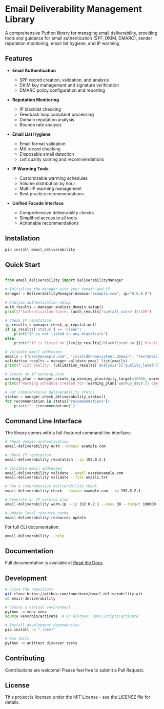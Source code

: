 # Email Deliverability Management Library

A comprehensive Python library for managing email deliverability, providing tools and guidance for email authentication (SPF, DKIM, DMARC), sender reputation monitoring, email list hygiene, and IP warming.

## Features

- **Email Authentication**
  - SPF record creation, validation, and analysis
  - DKIM key management and signature verification
  - DMARC policy configuration and reporting

- **Reputation Monitoring**
  - IP blacklist checking
  - Feedback loop complaint processing
  - Domain reputation analysis
  - Bounce rate analysis

- **Email List Hygiene**
  - Email format validation
  - MX record checking
  - Disposable email detection
  - List quality scoring and recommendations

- **IP Warming Tools**
  - Customizable warming schedules
  - Volume distribution by hour
  - Multi-IP warming management
  - Best practice recommendations

- **Unified Facade Interface**
  - Comprehensive deliverability checks
  - Simplified access to all tools
  - Actionable recommendations

## Installation

```bash
pip install email_deliverability

```

## Quick Start

```python

from email_deliverability import DeliverabilityManager

# Initialize the manager with your domain and IP
manager = DeliverabilityManager(domain="example.com", ip="8.8.8.8")

# Analyze authentication setup
auth_results = manager.analyze_domain_setup()
print(f"Authentication Score: {auth_results['overall_score']}/100")

# Check IP reputation
ip_results = manager.check_ip_reputation()
if ip_results['status'] == 'clean':
    print("IP is not listed on any blacklists")
else:
    print(f"IP is listed on {len(ip_results['blacklisted_on'])} blacklists")

# Validate email addresses
emails = ["user@example.com", "invalid@nonexistent.domain", "test@mailinator.com"]
validation_results = manager.validate_email_list(emails)
print(f"List Quality: {validation_results['analysis']['quality_level']}")

# Create an IP warming plan
warming_plan = manager.create_ip_warming_plan(daily_target=10000, warmup_days=30)
print(f"Warming schedule created for {warming_plan['warmup_days']} days")

# Get comprehensive deliverability status
status = manager.check_deliverability_status()
for recommendation in status['recommendations']:
    print(f"- {recommendation}")

```

## Command Line Interface

The library comes with a full-featured command line interface:

```bash
# Check domain authentication
email-deliverability auth --domain example.com

# Check IP reputation
email-deliverability reputation --ip 192.0.2.1

# Validate email addresses
email-deliverability validate --email user@example.com
email-deliverability validate --file emails.txt

# Run a comprehensive deliverability check
email-deliverability check --domain example.com --ip 192.0.2.1

# Generate an IP warming plan
email-deliverability warm-ip --ip 192.0.2.1 --days 30 --target 100000

# Update local resource cache
email-deliverability resources update
```

For full CLI documentation:

```bash
email-deliverability --help
```

## Documentation

Full documentation is available at [Read the Docs](https://email-deliverability.readthedocs.io/en/latest/).

## Development

```bash
# Clone the repository
git clone https://github.com/innerkore/email-deliverability.git
cd email-deliverability

# Create a virtual environment
python -m venv venv
source venv/bin/activate  # On Windows: venv\Scripts\activate

# Install development dependencies
pip install -e ".[dev]"

# Run tests
python -m unittest discover tests
```

## Contributing

Contributions are welcome! Please feel free to submit a Pull Request.

## License

This project is licensed under the MIT License - see the LICENSE file for details.
